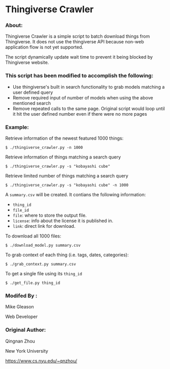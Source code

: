 # Thingiverse Crawler #

### About: ###

Thingiverse Crawler is a simple script to batch download things from
Thingiverse.  It does not use the thingiverse API because non-web application
flow is not yet supported.

The script dynamically update wait time to prevent it being blocked by
Thingiverse website.

### This script has been modified to accomplish the following: ###

* Use thingiverse's built in search functionality to grab models matching a user defined query
* Remove required input of number of models when using the above mentioned search
* Remove repeated calls to the same page. Original script would loop until it hit the user defined number even if there were no more pages

### Example: ###

Retrieve information of the newest featured 1000 things:

    $ ./thingiverse_crawler.py -n 1000

Retrieve information of things matching a search query

	$ ./thingiverse_crawler.py -s "kobayashi cube"

Retrieve limited number of things matching a search query

	$ ./thingiverse_crawler.py -s "kobayashi cube" -n 1000


A `summary.csv` will be created.  It contians the following information:

* `thing_id`
* `file_id`
* `file`: where to store the output file.
* `license`: info about the license it is published in.
* `link`: direct link for download.

To download all 1000 files:

    $ ./download_model.py summary.csv

To grab context of each thing (i.e. tags, dates, categories):

    $ ./grab_context.py summary.csv

To get a single file using its `thing_id`

    $ ./get_file.py thing_id

### Modifed By : ###

Mike Gleason

Web Developer

### Original Author: ###

Qingnan Zhou

New York University

<https://www.cs.nyu.edu/~qnzhou/>